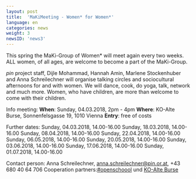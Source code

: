 ```yaml
---
layout: post
title:  'MaKiMeeting - Women* for Women*'
language: en
categories: news
weight: 3
newsID: 'news3'
---
```


This spring the MaKi-Group of Women* will meet again every two weeks. ALL women, of all ages, are welcome to become a part of the MaKi-Group.

*pin* project staff, Dijle Mohammad, Hannah Amin, Marlene Stockenhuber and Anna Schreilechner will organise talking circles and sociocultural afternoons for and with women. We will dance, cook, do yoga, talk, network and much more. Women, who have children, are more than welcome to come with their children. 

Info meeting:
**When**: Sunday, 04.03.2018, 2pm - 4pm
**Where**: KO-Alte Burse, Sonnenfelsgasse 19, 1010 Vienna
**Entry**: free of costs

Further dates: 
Sunday, 04.03.2018, 14.00-16.00
Sunday, 18.03.2018, 14.00-16.00
Sunday, 08.04.2018, 14.00-16.00
Sunday, 22.04.2018, 14.00-16.00
Sunday, 06.05.2018, 14.00-16.00
Sunday, 20.05.2018, 14.00-16.00
Sunday, 03.06.2018, 14.00-16.00
Sunday, 17.06.2018, 14.00-16.00
Sunday, 01.07.2018, 14.00-16.00

Contact person: Anna Schreilechner, anna.schreilechner@pin.or.at, +43 680 40 64 706
Cooperation partners:[#openschoool](http://www.openschoool.org) und [KO-Alte Burse](http://www.ko-alteburse.at) 
